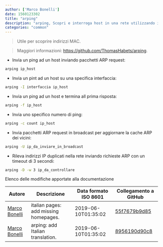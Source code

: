 ```yaml
---
author: ['Marco Bonelli']
date: 1560123302
title: "arping"
description: "arping, Scopri e interroga host in una rete utilizzando il protocollo ARP."
categories: "common"
---
```

> Utile per scoprire indirizzi MAC.

> Maggiori informazioni: <https://github.com/ThomasHabets/arping>.

- Invia un ping ad un host inviando pacchetti ARP request:

```bash
arping ip_host
```

- Invia un pint ad un host su una specifica interfaccia:

```bash
arping -I interfaccia ip_host
```

- Invia un ping ad un host e termina all prima risposta:

```bash
arping -f ip_host
```

- Invia uno specifico numero di ping:

```bash
arping -c count ip_host
```

- Invia pacchetti ARP request in broadcast per aggiornare la cache ARP dei vicini:

```bash
arping -U ip_da_inviare_in_broadcast
```

- Rileva indirizzi IP duplicati nella rete inviando richieste ARP con un timeout di 3 secondi:

```bash
arping -D -w 3 ip_da_controllare
```
Elenco delle modifiche apportate alla documentazione


Autore | Descrizione | Data formato ISO 8601 | Collegamento a GitHub
------|-----|-----|-----
[Marco Bonelli](mailto:marco@mebeim.net) | italian pages: add missing homepages. | 2019-06-10T01:35:02 | [55f7679b9d85](https://github.com/tldr-pages/tldr/commit/55f7679b9d85480f6c81738bd32c7901a1db36fe)
[Marco Bonelli](mailto:mb5.marcob@gmail.com) | arping: add Italian translation. | 2019-06-10T01:35:02 | [8956190d90c8](https://github.com/tldr-pages/tldr/commit/8956190d90c89c280819924b63964a27e839b4bb)

